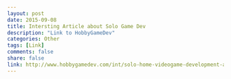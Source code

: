 ```yaml
---
layout: post
date: 2015-09-08
title: Intersting Article about Solo Game Dev
description: "Link to HobbyGameDev"
categories: Other
tags: [Link]
comments: false
share: false
link: http://www.hobbygamedev.com/int/solo-home-videogame-development-as-meditative-practice/
---
```

